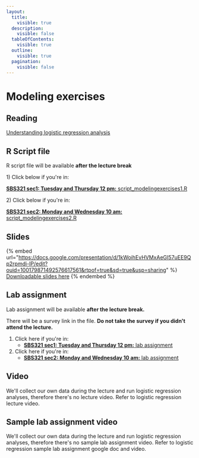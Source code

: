 ```yaml
---
layout:
  title:
    visible: true
  description:
    visible: false
  tableOfContents:
    visible: true
  outline:
    visible: true
  pagination:
    visible: false
---
```


# Modeling exercises

## Reading

[Understanding logistic regression analysis](https://drive.google.com/open?id=1avS7fM-15CZl8Qy1nOv2fcxE0aDE0_xn\&usp=drive_fs)

## R Script file

R script file will be available **after the lecture break**

1\) Click below if you're in:&#x20;

[**SBS321 sec1: Tuesday and Thursday 12 pm:** script\_modelingexercises1.R](https://drive.google.com/file/d/1_hwhZ5Ayd9IYCtthpHfrS9MddEnHGrCg/view?usp=sharing)&#x20;

2\) Click below if you're in:&#x20;

[**SBS321 sec2: Monday and Wednesday 10 am:** script\_modelingexercises2.R ](https://drive.google.com/file/d/1al9H_HicR5JtFz_CHi66908yeNVpvTM1/view?usp=sharing)

## Slides

{% embed url="https://docs.google.com/presentation/d/1kWoihEvHVMxAeGI57uEE9Qp2rpmdi-IP/edit?ouid=100179871492576617561&rtpof=true&sd=true&usp=sharing" %}
[Downloadable slides here](https://docs.google.com/presentation/d/1kWoihEvHVMxAeGI57uEE9Qp2rpmdi-IP/edit?usp=sharing\&ouid=100179871492576617561\&rtpof=true\&sd=true)
{% endembed %}

## Lab assignment

Lab assignment will be available **after the lecture break.**&#x20;

There will be a survey link in the file. **Do not take the survey if you didn't attend the lecture.**

1. Click here if you're in:&#x20;
   * [**SBS321 sec1: Tuesday and Thursday 12 pm:** lab assignment ](https://docs.google.com/document/d/1_gqecHP0YBIsCD7kzS_-tjJ0LsV0E3SR/edit?usp=sharing\&ouid=100179871492576617561\&rtpof=true\&sd=true)
2. Click here if you're in:&#x20;
   * [**SBS321 sec2: Monday and Wednesday 10 am:** lab assignment](https://docs.google.com/document/d/1RDO-YNL8Nnd7SOMPIA5aolUtNYUgZ13S/edit?usp=sharing\&ouid=100179871492576617561\&rtpof=true\&sd=true)

## Video

We'll collect our own data during the lecture and run logistic regression analyses, therefore there's no lecture video. Refer to logistic regression lecture video.

## Sample lab assignment video

We'll collect our own data during the lecture and run logistic regression analyses, therefore there's no sample lab assignment video. Refer to logistic regression sample lab assignment google doc and video.
